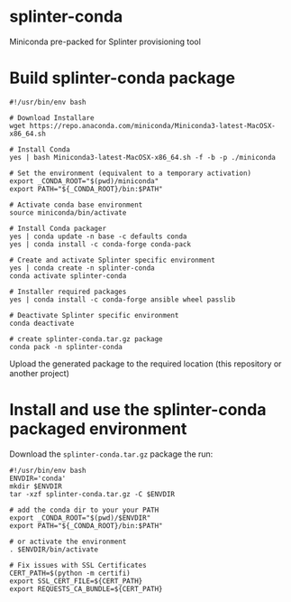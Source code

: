 # splinter-conda
Miniconda pre-packed for Splinter provisioning tool

# Build splinter-conda package

    #!/usr/bin/env bash

    # Download Installare
    wget https://repo.anaconda.com/miniconda/Miniconda3-latest-MacOSX-x86_64.sh

    # Install Conda
    yes | bash Miniconda3-latest-MacOSX-x86_64.sh -f -b -p ./miniconda

    # Set the environment (equivalent to a temporary activation)
    export _CONDA_ROOT="$(pwd)/miniconda"
    export PATH="${_CONDA_ROOT}/bin:$PATH"

    # Activate conda base environment
    source miniconda/bin/activate

    # Install Conda packager
    yes | conda update -n base -c defaults conda
    yes | conda install -c conda-forge conda-pack

    # Create and activate Splinter specific environment
    yes | conda create -n splinter-conda
    conda activate splinter-conda

    # Installer required packages
    yes | conda install -c conda-forge ansible wheel passlib

    # Deactivate Splinter specific environment
    conda deactivate

    # create splinter-conda.tar.gz package
    conda pack -n splinter-conda

Upload the generated package to the required location (this repository or another project)

# Install and use the splinter-conda packaged environment

Download the `splinter-conda.tar.gz` package the run:

    #!/usr/bin/env bash
    ENVDIR='conda'
    mkdir $ENVDIR
    tar -xzf splinter-conda.tar.gz -C $ENVDIR

    # add the conda dir to your your PATH
    export _CONDA_ROOT="$(pwd)/$ENVDIR"
    export PATH="${_CONDA_ROOT}/bin:$PATH"

    # or activate the environment
    . $ENVDIR/bin/activate

    # Fix issues with SSL Certificates
    CERT_PATH=$(python -m certifi)
    export SSL_CERT_FILE=${CERT_PATH}
    export REQUESTS_CA_BUNDLE=${CERT_PATH}
